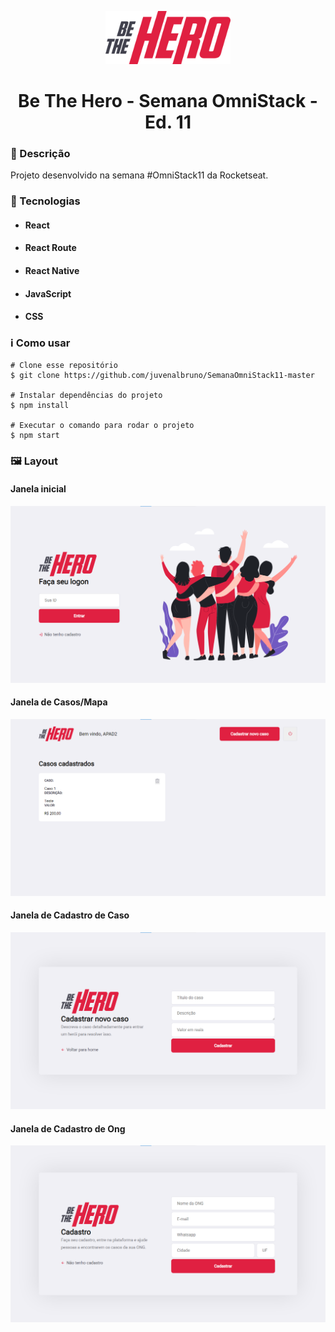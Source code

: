 <p align='center'><img width='200' src="./frontend/src/assets/logo.svg"></p>
<h1 align='center'>Be The Hero - Semana OmniStack - Ed. 11</h1>

<h3>🔖 Descrição</h3>
<p>Projeto desenvolvido na semana #OmniStack11 da Rocketseat.</p>

<h3>🚀 Tecnologias</h3>
<ul>
    <li><h4>React</h4></li>
    <li><h4>React Route</h4></li>
    <li><h4>React Native</h4></li>
    <li><h4>JavaScript</h4></li>
    <li><h4>CSS</h4></li>
</ul>

<h3>ℹ️ Como usar</h3>

    # Clone esse repositório
    $ git clone https://github.com/juvenalbruno/SemanaOmniStack11-master
    
    # Instalar dependências do projeto
    $ npm install
    
    # Executar o comando para rodar o projeto
    $ npm start

<h3>🖼 Layout</h3>
<h4>Janela inicial</h4>
<img src="./Be The Hero/Captura de tela 2020-11-05 165037.png">
<br/>
<h4>Janela de Casos/Mapa</h4>
<img src="./Be The Hero/Captura de tela 2020-11-05 165311.png">
<br/>
<h4>Janela de Cadastro de Caso </h4>
<img src="./Be The Hero/Captura de tela 2020-11-05 165152.png">
<br/> 
<h4>Janela de Cadastro de Ong</h4>
<img src="./Be The Hero/Be The Hero.png">
